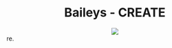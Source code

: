 # <div align='center'>Baileys - CREATE </div>

<div align="center"><img src="https://io/Z1zJY00m/Anime-boy-1.jpg"></div>
re.

